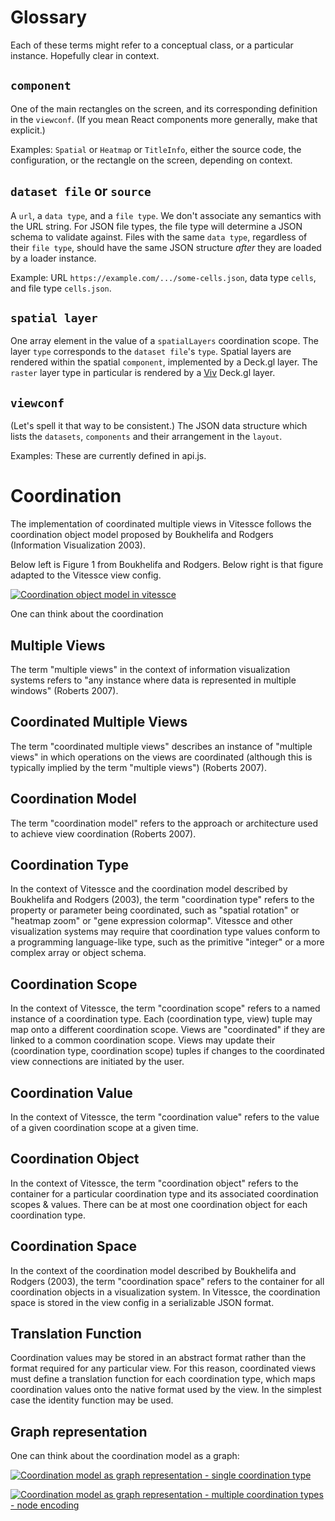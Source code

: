 # Glossary

Each of these terms might refer to a conceptual class, or a particular instance. Hopefully clear in context.

## `component`
One of the main rectangles on the screen, and its corresponding definition in the `viewconf`. (If you mean React components more generally, make that explicit.)

Examples: `Spatial` or `Heatmap` or `TitleInfo`, either the source code, the configuration, or the rectangle on the screen, depending on context.

## `dataset file` or `source`
A `url`, a `data type`, and a `file type`. We don't associate any semantics with the URL string. For JSON file types, the file type will determine a JSON schema to validate against. Files with the same `data type`, regardless of their `file type`, should have the same JSON structure _after_ they are loaded by a loader instance.

Example: URL `https://example.com/.../some-cells.json`, data type `cells`, and file type `cells.json`.

## `spatial layer`
One array element in the value of a `spatialLayers` coordination scope.
The layer `type` corresponds to the `dataset file`'s `type`.
Spatial layers are rendered within the spatial `component`, implemented by a Deck.gl layer.
The `raster` layer type in particular is rendered by a [Viv](https://github.com/hms-dbmi/viv) Deck.gl layer.

## `viewconf`
(Let's spell it that way to be consistent.) The JSON data structure which lists the `datasets`, `components` and their arrangement in the `layout`.

Examples: These are currently defined in api.js.

# Coordination

The implementation of coordinated multiple views in Vitessce follows the coordination object model proposed by Boukhelifa and Rodgers (Information Visualization 2003).

Below left is Figure 1 from Boukhelifa and Rodgers.
Below right is that figure adapted to the Vitessce view config. 

[![Coordination object model in vitessce](https://docs.google.com/drawings/d/e/2PACX-1vQmqp-urG6EczQCCujcXQQUoYRSEMqy7mdd-lzAoEqpV_k69kljptr5CoVVMeftp2vrZ3lYJYZ5kgHt/pub?w=650)](https://docs.google.com/drawings/d/1jsNd2aG3OFlHfNzI3nfOl6UpMACw9JKyexCQUEd31fc/edit)

One can think about the coordination 

## Multiple Views
The term "multiple views" in the context of information visualization systems refers to "any instance where data is represented in multiple windows" (Roberts 2007).

## Coordinated Multiple Views
The term "coordinated multiple views" describes an instance of "multiple views" in which operations on the views are coordinated (although this is typically implied by the term "multiple views") (Roberts 2007).

## Coordination Model
The term "coordination model" refers to the approach or architecture used to achieve view coordination (Roberts 2007).

## Coordination Type
In the context of Vitessce and the coordination model described by Boukhelifa and Rodgers (2003), the term "coordination type" refers to the property or parameter being coordinated, such as "spatial rotation" or "heatmap zoom" or "gene expression colormap". Vitessce and other visualization systems may require that coordination type values conform to a programming language-like type, such as the primitive "integer" or a more complex array or object schema.

## Coordination Scope
In the context of Vitessce, the term "coordination scope" refers to a named instance of a coordination type. Each (coordination type, view) tuple may map onto a different coordination scope. Views are "coordinated" if they are linked to a common coordination scope. Views may update their (coordination type, coordination scope) tuples if changes to the coordinated view connections are initiated by the user.

## Coordination Value
In the context of Vitessce, the term "coordination value" refers to the value of a given coordination scope at a given time.

## Coordination Object
In the context of Vitessce, the term "coordination object" refers to the container for a particular coordination type and its associated coordination scopes & values. There can be at most one coordination object for each coordination type.

## Coordination Space
In the context of the coordination model described by Boukhelifa and Rodgers (2003), the term "coordination space" refers to the container for all coordination objects in a visualization system. In Vitessce, the coordination space is stored in the view config in a serializable JSON format.

## Translation Function
Coordination values may be stored in an abstract format rather than the format required for any particular view. For this reason, coordinated views must define a translation function for each coordination type, which maps coordination values onto the native format used by the view. In the simplest case the identity function may be used.

## Graph representation

One can think about the coordination model as a graph:

[![Coordination model as graph representation - single coordination type](https://docs.google.com/drawings/d/e/2PACX-1vTT0Flm_xnbtbaeFoqL_eVigQ6eWev-VeIeQBLGMM-iLJRFTRlpalrRpjt_GyqjUdGR8TahQe4uJu8D/pub?w=609&h=666)](https://docs.google.com/drawings/d/13943UGjcbBC2wKAmhnIrxBrQTArPojTr5abZlqOFAzk/edit)

[![Coordination model as graph representation - multiple coordination types - node encoding](https://docs.google.com/drawings/d/e/2PACX-1vRdNNkA8lCXj62edJMB7i6dvDxYxlv127sg9ZvtS7fLMCatG5jh3AyD1A6yqnhTFqi5YIft-T1nsBIT/pub?w=1643&h=876)](https://docs.google.com/drawings/d/1w64tYpHgkxgoUlmYw02HKM6q2GDiz_ev77TZFhqywi4/edit)

